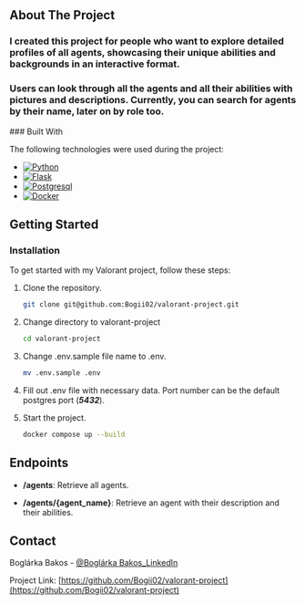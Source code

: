 <a name="readme-top"></a>

<!-- PROJECT LOGO -->
<br />

<!-- ABOUT THE PROJECT -->

## About The Project

<h3>I created this project for people who want to explore detailed profiles of all agents, showcasing their unique abilities and backgrounds in an interactive format.</h3>
<h3>Users can look through all the agents and all their abilities with pictures and descriptions. Currently, you can search for agents by their name, later on by role too.</h3>
### Built With

The following technologies were used during the project:

* [![Python][Python]][Python-url]
* [![Flask][Flask]][Flask-url]
* [![Postgresql][Postgres]][Postgres-url]
* [![Docker][Docker]][Docker-url]


<!-- GETTING STARTED -->

## Getting Started

### Installation

To get started with my Valorant project, follow these steps:

1. Clone the repository.
   ```sh
   git clone git@github.com:Bogii02/valorant-project.git
   ```
2. Change directory to valorant-project
   ```sh
   cd valorant-project
   ```
3. Change .env.sample file name to .env.
   ```sh
   mv .env.sample .env
   ```
4. Fill out .env file with necessary data. Port number can be the default postgres port (***5432***).

5. Start the project.
   ```sh
   docker compose up --build
   ```

<!-- FEATURES -->

## Endpoints

- **/agents**: Retrieve all agents.

- **/agents/{agent_name}**: Retrieve an agent with their description and their abilities.

<!-- CONTACT -->

## Contact

Boglárka Bakos - [@Boglárka Bakos_LinkedIn](https://linkedin.com/in/boglarka-bakos)

Project Link: [https://github.com/Bogii02/valorant-project](https://github.com/Bogii02/valorant-project)


[Python]: https://img.shields.io/badge/python-3670A0?style=for-the-badge&logo=python&logoColor=ffdd54
[Python-url]: https://www.python.org

[Flask]: https://img.shields.io/badge/flask-%23000.svg?style=for-the-badge&logo=flask&logoColor=white
[Flask-url]: https://flask.palletsprojects.com/en/3.0.x/

[Postgres]: https://img.shields.io/badge/postgres-%23316192.svg?style=for-the-badge&logo=postgresql&logoColor=white
[Postgres-url]: https://www.postgresql.org

[Docker]: https://img.shields.io/badge/docker-%230db7ed.svg?style=for-the-badge&logo=docker&logoColor=white
[Docker-url]: https://www.docker.com

